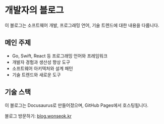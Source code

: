 # 개발자의 블로그

이 블로그는 소프트웨어 개발, 프로그래밍 언어, 기술 트렌드에 대한 내용을 다룹니다.

## 메인 주제

- Go, Swift, React 등 프로그래밍 언어와 프레임워크
- 개발자 경험과 생산성 향상 도구
- 소프트웨어 아키텍처와 설계 패턴
- 기술 트렌드와 새로운 도구

## 기술 스택

이 블로그는 Docusaurus로 만들어졌으며, GitHub Pages에서 호스팅됩니다.

블로그 방문하기: [blog.wonseok.kr](https://blog.wonseok.kr)